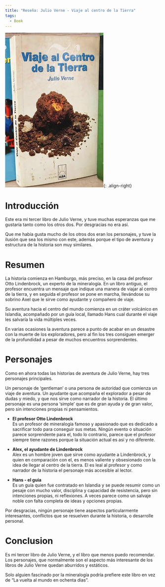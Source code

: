 ```yaml
---
title: "Reseña: Julio Verne - Viaje al centro de la Tierra"
tags:
  - Book
---
```


![Julio Verne - Viaje al centro de la tierra](/assets/img/books/JV_Viaje_al_centro_de_la_tierra.png "Cover"){: .align-right}

# Introducción
Este era mi tercer libro de Julio Verne, y tuve muchas esperanzas que me gustaría tanto como los otros dos. Por desgracias no era así.

Que me había gusta mucho de los otros dos eran los personajes, y tuve la ilusión que sea los mismo con este, además porque el tipo de aventura y estructura de la historia son muy similares.

# Resumen
La historia comienza en Hamburgo, más preciso, en la casa del profesor Otto Lindenbrock, un experto de la mineralogía. En un libro antiguo, el profesor encuentra un mensaje que indique una manera de viajar al centro de la tierra, y en seguida el profesor se pone en marcha, llevándose su sobrino Axel que le sirve como ayudante y compañero de viaje.

Su aventura hacia el centro del mundo comienza en un cráter volcánico en Islandia, acompañado por un guía local, llamado Hans cual durante el viaje les salvaría la vida múltiples veces.

En varias ocasiones la aventura parece a punto de acabar en un desastre con la muerte de los exploradores, pero al fin los tres consiguen emerger de la profundidad a pesar de muchos encuentros sorprendentes.


# Personajes 
Como en ahora todas las historias de aventura de Julio Verne, hay tres personajes principales.

Un personaje de ‘gentleman’ o una persona de autoridad que comienza un viaje de aventura. Un ayudante que acompaña el explorador a pesar de dudas y miedo, y que nos sirve como narrador de la historia. El último personaje es una persona ‘simple’ que es de gran ayuda y de gran valor, pero sin intenciones propias ni pensamientos.

*	**El profesor Otto Lindenbrock** <br>Es un profesor de mineralogía famoso y apasionado que es dedicado a sacrificar todo para conseguir sus metas. Ningún evento o situación parece sorprendente para el, todo lo contrario, parece que el profesor siempre tiene razones porque la situación actual es así y no diferente.

*	**Alex, el ayudante de Lindenbrock** <br>Alex es un hombre joven que sirve como ayudante a Lindenbrock, y quien en comparación con el, es menos valiente y obsesionado con la idea de llegar al centro de la tierra. El es leal al profesor y como narrador de la historia el personaje más accesible al lector.

* **Hans - el guia** <br>Es un guía quien fue contratado en Islandia y se puede resumir como un pesaje con mucho valor, disciplina y capacidad de resistencia, pero sin intenciones propias, ni reflexiones. A veces parece como un salvaje noble con falta completa de ideas y opciones propias.

Por desgracias, ningún personaje tiene aspectos particularmente interesantes, conflictos que se resuelven durante la historia, o desarrolle personal.

# Conclusion
Es mi tercer libro de Julio Verne, y el libro que menos puedo recomendar. Los personajes, que normalmente son el aspecto más interesante de los libros de Julio Verne quedan aburridos y estáticos.

Solo alguien fascinado por la mineralogía podría prefiere este libro en vez de “La vuelta al mundo en ochenta días”.

